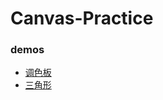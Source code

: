 # Canvas-Practice

### demos

- [调色板](http://www.sail.name/Canvas-Practice/color-palette.html)
- [三角形](http://www.sail.name/Canvas-Practice/triangle.html)
